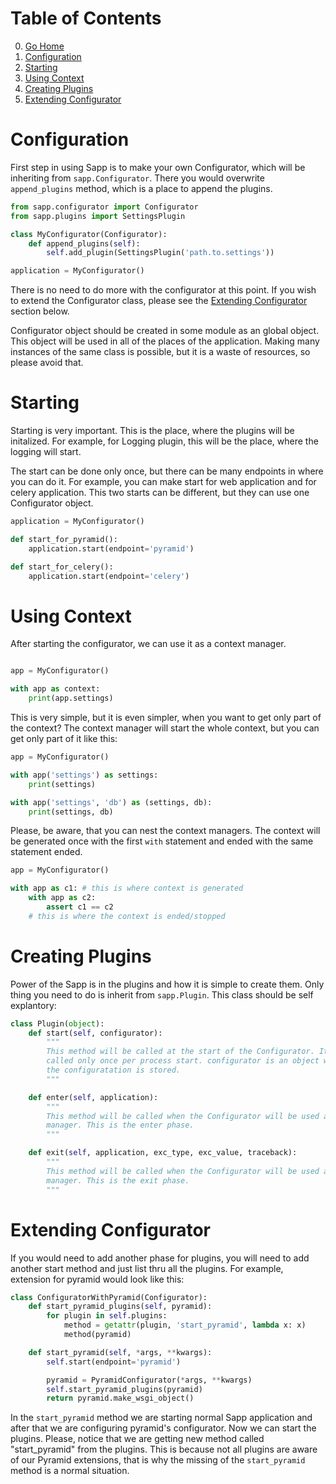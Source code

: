 # Table of Contents

0. [Go Home](../README.md)
1. [Configuration](#configuration)
2. [Starting](#starting)
3. [Using Context](#using-context)
4. [Creating Plugins](#creating-plugins)
5. [Extending Configurator](#extending-configurator)

# Configuration

First step in using Sapp is to make your own Configurator, which will be
inheriting from `sapp.Configurator`. There you would overwrite `append_plugins`
method, which is a place to append the plugins.

```python
from sapp.configurator import Configurator
from sapp.plugins import SettingsPlugin

class MyConfigurator(Configurator):
    def append_plugins(self):
        self.add_plugin(SettingsPlugin('path.to.settings'))

application = MyConfigurator()
```

There is no need to do more with the configurator at this point. If you wish to
extend the Configurator class, please see the [Extending Configurator](#extending-configurator)
section below.

Configurator object should be created in some module as an global object. This
object will be used in all of the places of the application. Making many
instances of the same class is possible, but it is a waste of resources, so
please avoid that.

# Starting

Starting is very important. This is the place, where the plugins will be
initalized. For example, for Logging plugin, this will be the place, where the
logging will start.

The start can be done only once, but there can be many endpoints in where you
can do it. For example, you can make start for web application and for celery
application. This two starts can be different, but they can use one Configurator
object.

```python
application = MyConfigurator()

def start_for_pyramid():
    application.start(endpoint='pyramid')

def start_for_celery():
    application.start(endpoint='celery')
```

# Using Context

After starting the configurator, we can use it as a context manager.

```python

app = MyConfigurator()

with app as context:
    print(app.settings)
```

This is very simple, but it is even simpler, when you want to get only part of
the context? The context manager will start the whole context, but you can get
only part of it like this:

```python
app = MyConfigurator()

with app('settings') as settings:
    print(settings)

with app('settings', 'db') as (settings, db):
    print(settings, db)

```

Please, be aware, that you can nest the context managers. The context will be
generated once with the first `with` statement and ended with the same statement
ended.

```python
app = MyConfigurator()

with app as c1: # this is where context is generated
    with app as c2:
        assert c1 == c2
    # this is where the context is ended/stopped
```

# Creating Plugins

Power of the Sapp is in the plugins and how it is simple to create them. Only
thing you need to do is inherit from `sapp.Plugin`. This class should be self
explantory:

```python
class Plugin(object):
    def start(self, configurator):
        """
        This method will be called at the start of the Configurator. It will be
        called only once per process start. configurator is an object where all
        the configuratation is stored.
        """

    def enter(self, application):
        """
        This method will be called when the Configurator will be used as context
        manager. This is the enter phase.
        """

    def exit(self, application, exc_type, exc_value, traceback):
        """
        This method will be called when the Configurator will be used as context
        manager. This is the exit phase.
        """
```

# Extending Configurator

If you would need to add another phase for plugins, you will need to add another
start method and just list thru all the plugins. For example, extension for
pyramid would look like this:

```python
class ConfiguratorWithPyramid(Configurator):
    def start_pyramid_plugins(self, pyramid):
        for plugin in self.plugins:
            method = getattr(plugin, 'start_pyramid', lambda x: x)
            method(pyramid)

    def start_pyramid(self, *args, **kwargs):
        self.start(endpoint='pyramid')

        pyramid = PyramidConfigurator(*args, **kwargs)
        self.start_pyramid_plugins(pyramid)
        return pyramid.make_wsgi_object()
```

In the `start_pyramid` method we are starting normal Sapp application and after
that we are configuring pyramid's configurator. Now we can start the plugins.
Please, notice that we are getting new method called "start_pyramid" from the
plugins. This is because not all plugins are aware of our Pyramid extensions,
that is why the missing of the `start_pyramid` method is a normal situation.
